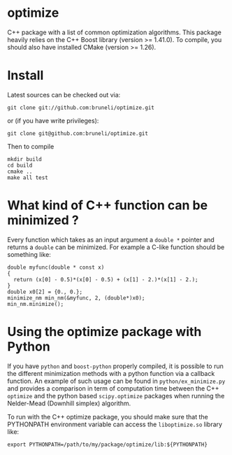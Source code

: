 optimize
========

C++ package with a list of common optimization algorithms.
This package heavily relies on the C++ Boost library (version >= 1.41.0).
To compile, you should also have installed CMake (version >= 1.26).

Install
=======

Latest sources can be checked out via:

    git clone git://github.com:bruneli/optimize.git

or (if you have write privileges):

    git clone git@github.com:bruneli/optimize.git

Then to compile

    mkdir build
    cd build
    cmake ..
    make all test

What kind of C++ function can be minimized ?
============================================

Every function which takes as an input argument a `double *` pointer and
returns a `double` can be minimized.
For example a C-like function should be something like:

    double myfunc(double * const x)
    {
      return (x[0] - 0.5)*(x[0] - 0.5) + (x[1] - 2.)*(x[1] - 2.);
    }
    double x0[2] = {0., 0.};
    minimize_nm min_nm(&myfunc, 2, (double*)x0);
    min_nm.minimize();

Using the optimize package with Python
======================================

If you have `python` and `boost-python` properly compiled, it is possible to
run the different minimization methods with a python function via a callback
function. An example of such usage can be found in `python/ex_minimize.py` and
provides a comparison in term of computation time between the C++ `optimize` 
and the python based `scipy.optimize` packages when running the Nelder-Mead 
(Downhill simplex) algorithm.

To run with the C++ optimize package, you should make sure that the PYTHONPATH
environment variable can access the `liboptimize.so` library like:

    export PYTHONPATH=/path/to/my/package/optimize/lib:${PYTHONPATH}
